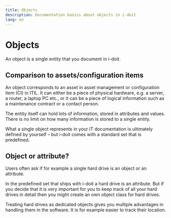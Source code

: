```yaml
---
title: Objects
description: Documentation basics about objects in i-doit
lang: en
---
```


# Objects

An object is a single entity that you document in i-doit.

## Comparison to assets/configuration items

An object corresponds to an asset in asset management or configuration item (CI) in ITIL. It can either be a piece of physical hardware, e.g. a server, a router, a laptop PC etc., or it can be a piece of logical information such as a maintenance contract or a contact person.

The entity itself can hold lots of information, stored in attributes and values. There is no limit on how many information is stored to a single entity.

What a single object represents in your IT documentation is ultimately defined by yourself – but i-doit comes with a standard set that is predefined.

## Object or attribute?

Users often ask if for example a single hard drive is an object or an attribute.

In the predefined set that ships with i-doit a hard drive is an attribute. But if you decide that it is very important for you to keep track of all your hard drives in detail then you might create an own object class for hard drives.

Treating hard drives as dedicated objects gives you multiple advantages in handling them in the software. It is for example easier to track their location.

